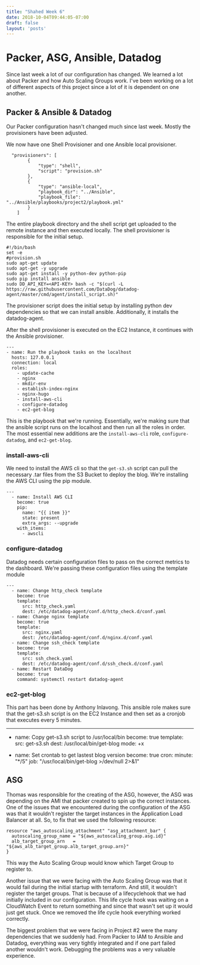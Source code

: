 ```yaml
---
title: "Shahed Week 6"
date: 2018-10-04T09:44:05-07:00
draft: false
layout: 'posts'
---
```


# Packer, ASG, Ansible, Datadog

Since last week a lot of our configuration has changed. We learned a lot about Packer and how Auto Scaling Groups work.
I've been working on a lot of different aspects of this project since a lot of it is dependent on one another.

## Packer & Ansible & Datadog

Our Packer configuration hasn't changed much since last week.
Mostly the provisioners have been adjusted.

We now have one Shell Provisioner and one Ansible local provisioner.

```
  "provisioners": [
        {
            "type": "shell",
            "script": "provision.sh"
        },
        {
            "type": "ansible-local",
            "playbook_dir": "../Ansible",
            "playbook_file": "../Ansible/playbooks/project2/playbook.yml" 
        }
    ]
```

The entire playbook directory and the shell script get uploaded to the remote instance and then executed locally.
The shell provisioner is responsible for the initial setup.

```
#!/bin/bash
set -e
#provision.sh
sudo apt-get update
sudo apt-get -y upgrade
sudo apt-get install -y python-dev python-pip
sudo pip install ansible
sudo DD_API_KEY=<API-KEY> bash -c "$(curl -L https://raw.githubusercontent.com/DataDog/datadog-agent/master/cmd/agent/install_script.sh)"
```

The provisioner script does the initial setup by installing python dev dependencies so that we can install ansible.
Additionally, it installs the datadog-agent.

After the shell provisioner is executed on the EC2 Instance, it continues with the Ansible provisioner.
```
---
- name: Run the playbook tasks on the localhost
  hosts: 127.0.0.1
  connection: local
  roles: 
    - update-cache
    - nginx
    - mkdir-env
    - establish-index-nginx
    - nginx-hugo
    - install-aws-cli
    - configure-datadog
    - ec2-get-blog
```

This is the playbook that we're running. Essentially, we're making sure that the ansible script runs on the localhost and then run all the roles in order.
The most essential new additions are the `install-aws-cli` role, `configure-datadog`, and `ec2-get-blog`.

### install-aws-cli
We need to install the AWS cli so that the `get-s3.sh` script can pull the necessary .tar files from the S3 Bucket to deploy the blog.
We're installing the AWS CLI using the pip module.

```
---
  - name: Install AWS CLI
    become: true
    pip:
      name: "{{ item }}"
      state: present
      extra_args: --upgrade
    with_items:
      - awscli

```

### configure-datadog

Datadog needs certain configuration files to pass on the correct metrics to the dashboard.
We're passing these configuration files using the template module

```
---
  - name: Change http_check template
    become: true
    template:
      src: http_check.yaml
      dest: /etc/datadog-agent/conf.d/http_check.d/conf.yaml
  - name: Change nginx template
    become: true
    template:
      src: nginx.yaml
      dest: /etc/datadog-agent/conf.d/nginx.d/conf.yaml
  - name: Change ssh_check template
    become: true
    template:
      src: ssh_check.yaml
      dest: /etc/datadog-agent/conf.d/ssh_check.d/conf.yaml
  - name: Restart DataDog
    become: true
    command: systemctl restart datadog-agent
```

### ec2-get-blog

This part has been done by Anthony Inlavong.
This ansible role makes sure that the get-s3.sh script is on the EC2 Instance and then set as a cronjob that executes every 5 minutes.

---
  - name: Copy get-s3.sh script to /usr/local/bin
    become: true
    template:
      src: get-s3.sh
      dest: /usr/local/bin/get-blog
      mode: +x
  
  - name: Set crontab to get lastest blog version
    become: true
    cron: 
      minute: "*/5"
      job: "/usr/local/bin/get-blog >/dev/null 2>&1"


## ASG

Thomas was responsible for the creating of the ASG, however, the ASG was depending on the AMI that packer created to spin up the correct instances.
One of the issues that we encountered during the configuration of the ASG was that it wouldn't register the target instances in the Application Load Balancer at all.
So, to fix that we used the following resource:

```
resource "aws_autoscaling_attachment" "asg_attachment_bar" {
  autoscaling_group_name = "${aws_autoscaling_group.asg.id}"
  alb_target_group_arn   = "${aws_alb_target_group.alb_target_group.arn}"
}
```
This way the Auto Scaling Group would know which Target Group to register to.


Another issue that we were facing with the Auto Scaling Group was that it would fail during the initial startup with terraform.
And still, it wouldn't register the target groups. That is because of a lifecyclehook that we had initially included in our configuration.
This life cycle hook was waiting on a CloudWatch Event to return something and since that wasn't set up it would just get stuck.
Once we removed the life cycle hook everything worked correctly.

The biggest problem that we were facing in Project #2 were the many dependencies that we suddenly had.
From Packer to IAM to Ansible and Datadog, everything was very tightly integrated and if one part failed another wouldn't work.
Debugging the problems was a very valuable experience.
      









